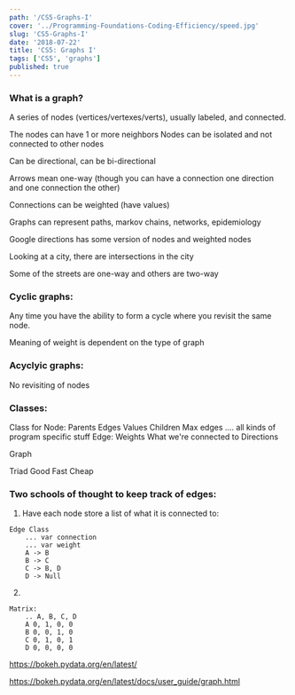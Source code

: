 ```yaml
---
path: '/CS5-Graphs-I'
cover: '../Programming-Foundations-Coding-Efficiency/speed.jpg'
slug: 'CS5-Graphs-I'
date: '2018-07-22'
title: 'CS5: Graphs I'
tags: ['CS5', 'graphs']
published: true
---
```


### What is a graph?

A series of nodes (vertices/vertexes/verts), usually labeled, and connected.

The nodes can have 1 or more neighbors
Nodes can be isolated and not connected to other nodes

Can be directional, can be bi-directional

Arrows mean one-way (though you can have a connection one direction and one connection the other)

Connections can be weighted (have values)

Graphs can represent paths, markov chains, networks, epidemiology

Google directions has some version of nodes and weighted nodes

Looking at a city, there are intersections in the city

Some of the streets are one-way and others are two-way

### Cyclic graphs:

Any time you have the ability to form a cycle where you revisit the same node.

Meaning of weight is dependent on the type of graph

### Acyclyic graphs:

No revisiting of nodes

### Classes:

Class for Node:
Parents
Edges
Values
Children
Max edges
.... all kinds of program specific stuff
Edge:
Weights
What we're connected to
Directions

Graph

Triad
Good
Fast
Cheap

### Two schools of thought to keep track of edges:

1.  Have each node store a list of what it is connected to:

```
Edge Class
    ... var connection
    ... var weight
    A -> B
    B -> C
    C -> B, D
    D -> Null
```

2.

```
Matrix:
    .. A, B, C, D
    A 0, 1, 0, 0
    B 0, 0, 1, 0
    C 0, 1, 0, 1
    D 0, 0, 0, 0
```

https://bokeh.pydata.org/en/latest/

https://bokeh.pydata.org/en/latest/docs/user_guide/graph.html
